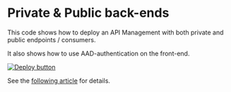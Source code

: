 # Private & Public back-ends

This code shows how to deploy an API Management with both private and public endpoints / consumers.

It also shows how to use AAD-authentication on the front-end.

[![Deploy button](http://azuredeploy.net/deploybutton.png)](https://portal.azure.com/#create/Microsoft.Template/uri/https%3A%2F%2Fraw.githubusercontent.com%2Fvplauzon%2Fapi-management%2Fmaster%2Fprivate-public%2Fdeploy.json)

See the [following article](https://vincentlauzon.com/2019/07/31/api-management-oauth-and-private-back-ends/) for details.

